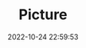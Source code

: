 ---
weight: 1
images:
- /images/edited/56.jpeg
title: Picture
date: 2022-10-24 22:59:53
tags:
- luminar
- work
---